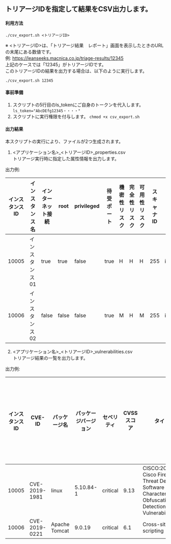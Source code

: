 ## トリアージIDを指定して結果をCSV出力します。

#### 利用方法

`./csv_export.sh <トリアージID>`

※ <トリアージID>は、「トリアージ結果　レポート」画面を表示したときのURLの末尾にある数値です。</br>
例: https://leanseeks.macnica.co.jp/triage-results/12345 </br>
上記のケースでは「12345」がトリアージIDです。</br>
このトリアージIDの結果を出力する場合は、以下のように実行します。

`./csv_export.sh 12345`

#### 事前準備

1. スクリプトの5行目のls_tokenにご自身のトークンを代入します。
   `ls_token="AbcDEfg12345・・・・"`
2. スクリプトに実行権限を付与します。
   `chmod +x csv_export.sh`

#### 出力結果

本スクリプトの実行により、ファイルが2つ生成されます。

1. <アプリケーション名>_<トリアージID>_properties.csv </br>
トリアージ実行時に指定した属性情報を出力します。

出力例:

|インスタンスID|インスタンス名|インターネット接続|root|privileged|待受ポート|機密性リスク|完全性リスク|可用性リスク|スキャナID|ファイル名|トリアージ実行日時|
|----|----|----|----|----|----|----|----|----|----|----|----|
|10005|インスタンス01|true|true|false|true|H|H|H|255|instance_1.json|2023/09/01 19:30:03|
|10006|インスタンス02|false|false|false|true|M|H|M|255|instance_2.json|2023/09/01 19:30:03|


2. <アプリケーション名>_<トリアージID>_vulnerabilities.csv </br>
トリアージ結果の一覧を出力します。

出力例:

|インスタンスID|CVE-ID|パッケージ名|パッケージバージョン|セベリティ|CVSSスコア|タイトル|攻撃元区分|攻撃の複雑性|FIXの有無|エクスプロイト状況|公開日|更新日|攻撃の種類|アプリケーションリスク|判定スコア|判定結果|タグ|
|----|----|----|----|----|----|----|----|----|----|----|----|----|----|----|----|----|----|
|10005|CVE-2019-1981|linux|5.10.84-1|critical|9.13|CISCO:20190816 Cisco Firepower Threat Defense Software NULL Character Obfuscation Detection Bypass Vulnerability|N|L|true|P|2019/11/05|2020/10/16|DOS|H|185.6|3|ignore|
|10006|CVE-2019-0221|Apache Tomcat|9.0.19|critical|6.1|Cross-site scripting|N|L|true|P|2019/05/30|2021/11/25||H|191|3|
